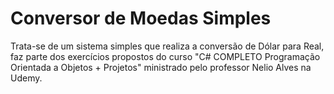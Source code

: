 <h1>Conversor de Moedas Simples</h1>

<p>Trata-se de um sistema simples que realiza a conversão de Dólar para Real, faz parte dos exercícios propostos do curso "C# COMPLETO Programação Orientada a Objetos + Projetos" ministrado pelo professor Nelio Alves na Udemy.
  
</p>
